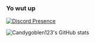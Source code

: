 ### Yo wut up

[![Discord Presence](https://lanyard.cnrad.dev/api/259709415416922113)](https://discord.com/users/259709415416922113)

![Candygoblen123's GitHub stats](https://github-readme-stats.vercel.app/api?username=candygoblen123)
<!--
**Candygoblen123/Candygoblen123** is a ✨ _special_ ✨ repository because its `README.md` (this file) appears on your GitHub profile.

Here are some ideas to get you started:

- 🔭 I’m currently working on ...
- 🌱 I’m currently learning ...
- 👯 I’m looking to collaborate on ...
- 🤔 I’m looking for help with ...
- 💬 Ask me about ...
- 📫 How to reach me: ...
- 😄 Pronouns: ...
- ⚡ Fun fact: ...
-->
